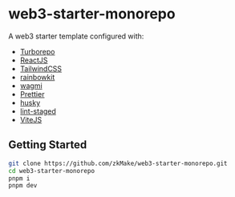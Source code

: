 # web3-starter-monorepo

A web3 starter template configured with:

- [Turborepo](https://turborepo.org/)
- [ReactJS](https://reactjs.org/)
- [TailwindCSS](https://tailwindcss.com/)
- [rainbowkit](https://www.rainbowkit.com/)
- [wagmi](https://wagmi.sh/)
- [Prettier](https://prettier.io/)
- [husky](https://typicode.github.io/husky/#/)
- [lint-staged](https://github.com/okonet/lint-staged)
- [ViteJS](https://vitejs.dev/)

## Getting Started

```bash
git clone https://github.com/zkMake/web3-starter-monorepo.git
cd web3-starter-monorepo
pnpm i
pnpm dev
```
